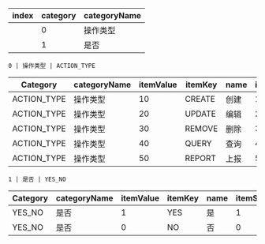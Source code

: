 |index | category | categoryName|
|------|----------|-------------|
    |0| 操作类型 | ACTION_TYPE |
    |1| 是否 | YES_NO |



    0 | 操作类型 | ACTION_TYPE

| Category | categoryName | itemValue | itemKey | name | itemSeq |
|----------------------|--------------|-----------|---------|------|---------|
|ACTION_TYPE|操作类型|10|CREATE|创建|1|
|ACTION_TYPE|操作类型|20|UPDATE|编辑|2|
|ACTION_TYPE|操作类型|30|REMOVE|删除|3|
|ACTION_TYPE|操作类型|40|QUERY|查询|4|
|ACTION_TYPE|操作类型|50|REPORT|上报|5|


    1 | 是否 | YES_NO

| Category | categoryName | itemValue | itemKey | name | itemSeq |
|----------------------|--------------|-----------|---------|------|---------|
|YES_NO|是否|1|YES|是|1|
|YES_NO|是否|0|NO|否|0|






